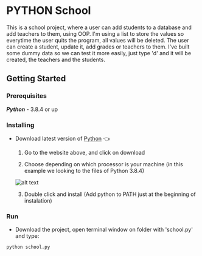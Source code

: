 # PYTHON School

This is a school project, where a user can add students to a database and add teachers to them, using OOP. I'm using a list to store the values so everytime the user quits the program, all values will be deleted.
The user can create a student, update it, add grades or teachers to them. I've built some dummy data so we can test it more easily, just type 'd' and it will be created, the teachers and the students.


## Getting Started

### Prerequisites

  ***Python*** - 3.8.4 or up
 

### Installing


  - Download latest version of [Python](https://www.python.org/downloads/) :point_left:

    1. Go to the website above, and click on download

    2. Choose depending on which processor is your machine (in this example we looking to the files of Python 3.8.4)

      ![alt text](https://github.com/amssdias/PYTHON--School/blob/version1/img/python-download-version.png)
  
    3. Double click and install (Add python to PATH just at the beginning of instalation)

    
### Run
 
 - Download the project, open terminal window on folder with 'school.py' and type:
 ```
 python school.py
 ```
